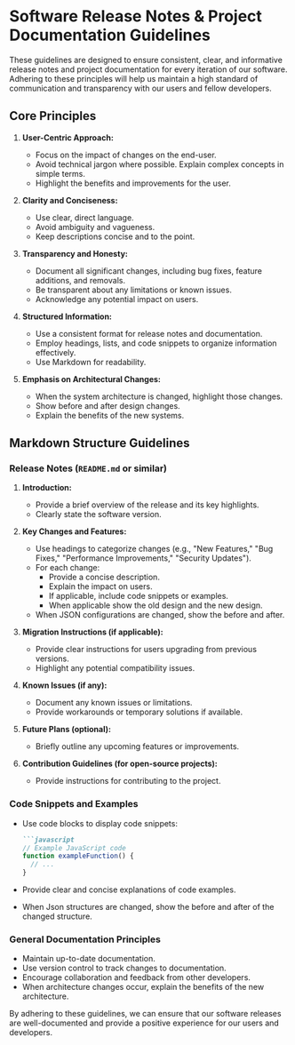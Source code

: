 # Software Release Notes & Project Documentation Guidelines

These guidelines are designed to ensure consistent, clear, and informative release notes and project documentation for every iteration of our software. Adhering to these principles will help us maintain a high standard of communication and transparency with our users and fellow developers.

## Core Principles

1.  **User-Centric Approach:**
    * Focus on the impact of changes on the end-user.
    * Avoid technical jargon where possible. Explain complex concepts in simple terms.
    * Highlight the benefits and improvements for the user.

2.  **Clarity and Conciseness:**
    * Use clear, direct language.
    * Avoid ambiguity and vagueness.
    * Keep descriptions concise and to the point.

3.  **Transparency and Honesty:**
    * Document all significant changes, including bug fixes, feature additions, and removals.
    * Be transparent about any limitations or known issues.
    * Acknowledge any potential impact on users.

4.  **Structured Information:**
    * Use a consistent format for release notes and documentation.
    * Employ headings, lists, and code snippets to organize information effectively.
    * Use Markdown for readability.

5.  **Emphasis on Architectural Changes:**
    * When the system architecture is changed, highlight those changes.
    * Show before and after design changes.
    * Explain the benefits of the new systems.

## Markdown Structure Guidelines

### Release Notes (`README.md` or similar)

1.  **Introduction:**
    * Provide a brief overview of the release and its key highlights.
    * Clearly state the software version.

2.  **Key Changes and Features:**
    * Use headings to categorize changes (e.g., "New Features," "Bug Fixes," "Performance Improvements," "Security Updates").
    * For each change:
        * Provide a concise description.
        * Explain the impact on users.
        * If applicable, include code snippets or examples.
        * When applicable show the old design and the new design.
    * When JSON configurations are changed, show the before and after.

3.  **Migration Instructions (if applicable):**
    * Provide clear instructions for users upgrading from previous versions.
    * Highlight any potential compatibility issues.

4.  **Known Issues (if any):**
    * Document any known issues or limitations.
    * Provide workarounds or temporary solutions if available.

5.  **Future Plans (optional):**
    * Briefly outline any upcoming features or improvements.

6.  **Contribution Guidelines (for open-source projects):**
    * Provide instructions for contributing to the project.

### Code Snippets and Examples

* Use code blocks to display code snippets:

    ```markdown
    ```javascript
    // Example JavaScript code
    function exampleFunction() {
      // ...
    }
    ```

* Provide clear and concise explanations of code examples.
* When Json structures are changed, show the before and after of the changed structure.

### General Documentation Principles

* Maintain up-to-date documentation.
* Use version control to track changes to documentation.
* Encourage collaboration and feedback from other developers.
* When architecture changes occur, explain the benefits of the new architecture.

By adhering to these guidelines, we can ensure that our software releases are well-documented and provide a positive experience for our users and developers.

